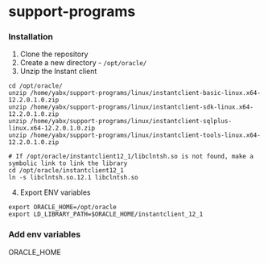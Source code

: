 # support-programs

### Installation

1. Clone the repository
2. Create a new directory - `/opt/oracle/`
3. Unzip the Instant client
````
cd /opt/oracle/
unzip /home/yabx/support-programs/linux/instantclient-basic-linux.x64-12.2.0.1.0.zip  
unzip /home/yabx/support-programs/linux/instantclient-sdk-linux.x64-12.2.0.1.0.zip 
unzip /home/yabx/support-programs/linux/instantclient-sqlplus-linux.x64-12.2.0.1.0.zip 
unzip /home/yabx/support-programs/linux/instantclient-tools-linux.x64-12.2.0.1.0.zip

# If /opt/oracle/instantclient12_1/libclntsh.so is not found, make a symbolic link to link the library
cd /opt/oracle/instantclient12_1
ln -s libclntsh.so.12.1 libclntsh.so
````
4. Export ENV variables
````
export ORACLE_HOME=/opt/oracle
export LD_LIBRARY_PATH=$ORACLE_HOME/instantclient_12_1
````

### Add env variables
ORACLE_HOME


